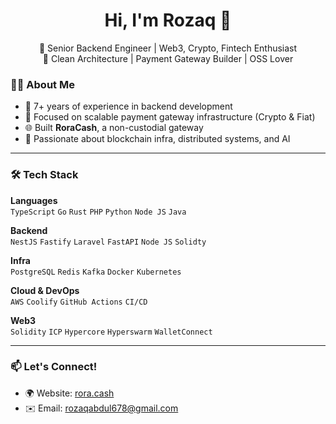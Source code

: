 <h1 align="center">Hi, I'm Rozaq 👋</h1>

<p align="center">
  🚀 Senior Backend Engineer | Web3, Crypto, Fintech Enthusiast <br/>
  🧠 Clean Architecture | Payment Gateway Builder | OSS Lover
</p>


### 👨‍💻 About Me

- 💼 7+ years of experience in backend development
- 🏦 Focused on scalable payment gateway infrastructure (Crypto & Fiat)
- 🌐 Built **RoraCash**, a non-custodial gateway
- 🧠 Passionate about blockchain infra, distributed systems, and AI

---

### 🛠 Tech Stack

**Languages**  
`TypeScript` `Go` `Rust` `PHP` `Python` `Node JS`  `Java`

**Backend**  
`NestJS` `Fastify` `Laravel` `FastAPI` `Node JS` `Solidty`

**Infra**  
`PostgreSQL` `Redis` `Kafka` `Docker` `Kubernetes`

**Cloud & DevOps**  
`AWS` `Coolify` `GitHub Actions` `CI/CD`

**Web3**  
`Solidity` `ICP` `Hypercore` `Hyperswarm` `WalletConnect`

---

### 📫 Let's Connect!

- 🌍 Website: [rora.cash](https://rora.cash)
- ✉️ Email: rozaqabdul678@gmail.com
